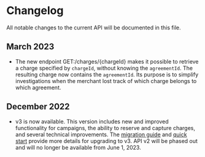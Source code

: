 <!-- START_METADATA
---
title: Recurring API changelog
sidebar_label: Changelog
sidebar_position: 200
pagination_next: null
pagination_prev: null
---
END_METADATA -->

# Changelog

All notable changes to the current API will be documented in this file. 
 

## March 2023

* The new endpoint GET:/charges/{chargeId} makes it possible to retrieve a charge specified by `chargeId`, without knowing the `agreementId`. The resulting charge now contains the `agreementId`. Its purpose is to simplify investigations when the merchant lost track of which charge belongs to which agreement.

## December 2022

* v3 is now available. This version includes new and improved functionality for campaigns, the ability to reserve and capture charges, and several technical improvements. The [migration guide](https://developer.vippsmobilepay.com/docs/APIs/recurring-api/v2-to-v3-migration-guide/) and [quick start](https://developer.vippsmobilepay.com/docs/APIs/recurring-api/vipps-recurring-api-quick-start/) provide more details for upgrading to v3. API v2 will be phased out and will no longer be available from June 1, 2023.

 
